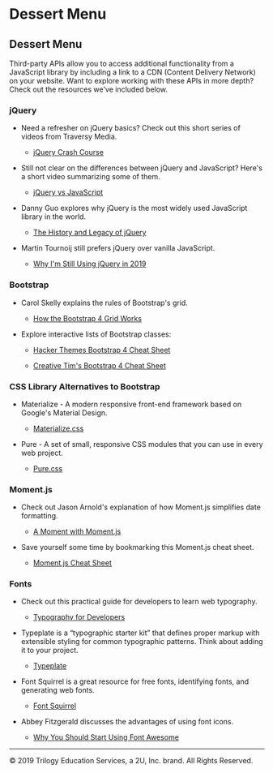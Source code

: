 # Dessert Menu

## Dessert Menu

Third-party APIs allow you to access additional functionality from a JavaScript library by including a link to a CDN (Content Delivery Network) on your website. Want to explore working with these APIs in more depth? Check out the resources we've included below.

### jQuery

* Need a refresher on jQuery basics? Check out this short series of videos from Traversy Media.
    * [jQuery Crash Course](https://www.youtube.com/playlist?list=PLillGF-RfqbYJVXBgZ_nA7FTAAEpp_IAc)

* Still not clear on the differences between jQuery and JavaScript? Here's a short video summarizing some of them.
    * [jQuery vs JavaScript](https://www.youtube.com/watch?v=S8ZuLY-Flm0)

* Danny Guo explores why jQuery is the most widely used JavaScript library in the world.
    * [The History and Legacy of jQuery](https://blog.logrocket.com/the-history-and-legacy-of-jquery/)

* Martin Tournoij still prefers jQuery over vanilla JavaScript.
    * [Why I'm Still Using jQuery in 2019](https://arp242.net/jquery.html)

### Bootstrap

* Carol Skelly explains the rules of Bootstrap's grid.
    * [How the Bootstrap 4 Grid Works](https://uxplanet.org/how-the-bootstrap-4-grid-works-a1b04703a3b7)

* Explore interactive lists of Bootstrap classes:

    * [Hacker Themes Bootstrap 4 Cheat Sheet](https://hackerthemes.com/bootstrap-cheatsheet/)

    * [Creative Tim's Bootstrap 4 Cheat Sheet](https://www.creative-tim.com/cheatsheet/bootstrap4)

### CSS Library Alternatives to Bootstrap

* Materialize - A modern responsive front-end framework based on Google's Material Design.
    * [Materialize.css](https://materializecss.com/)

* Pure - A set of small, responsive CSS modules that you can use in every web project.
    * [Pure.css](https://purecss.io/)

### Moment.js

* Check out Jason Arnold's explanation of how Moment.js simplifies date formatting.
    * [A Moment with Moment.js](https://medium.com/@thejasonfile/a-moment-with-moment-js-c5d097d2b61c)

* Save yourself some time by bookmarking this Moment.js cheat sheet.
    * [Moment.js Cheat Sheet](https://devhints.io/moment)

### Fonts

* Check out this practical guide for developers to learn web typography.
    * [Typography for Developers](https://css-tricks.com/typography-for-developers/)

* Typeplate is a “typographic starter kit” that defines proper markup with extensible styling for common typographic patterns. Think about adding it to your project.
    * [Typeplate](http://typeplate.com/)

* Font Squirrel is a great resource for free fonts, identifying fonts, and generating web fonts.
    * [Font Squirrel](https://www.fontsquirrel.com/)

* Abbey Fitzgerald discusses the advantages of using font icons.
    * [Why You Should Start Using Font Awesome](https://getflywheel.com/layout/why-you-should-start-using-font-awesome/)

---
© 2019 Trilogy Education Services, a 2U, Inc. brand. All Rights Reserved.
